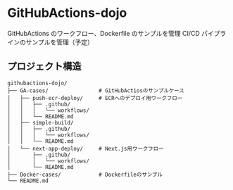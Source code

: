 # GitHubActions-dojo

GitHubActions のワークフロー、Dockerfile のサンプルを管理
CI/CD パイプラインのサンプルを管理（予定）

## プロジェクト構造

```
githubactions-dojo/
├── GA-cases/                # GitHubActiosのサンプルケース
│   ├── push-ecr-deploy/     # ECRへのデプロイ用ワークフロー
│   │   ├── .github/
│   │   │   └── workflows/
│   │   └── README.md
│   ├── simple-build/
│   │   ├── .github/
│   │   │   └── workflows/
│   │   └── README.md
│   └── next-app-deploy/     # Next.js用ワークフロー
│       ├── .github/
│       │   └── workflows/
│       └── README.md
├── Docker-cases/            # Dockerfileのサンプル
└── README.md
```

